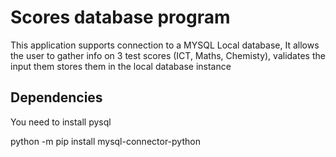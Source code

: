 # Scores database program

This application supports connection to a MYSQL Local database,
It allows the user to gather info on 3 test scores (ICT, Maths, Chemisty),
validates the input them stores them in the local database instance


## Dependencies

You need to install pysql

python -m pip install mysql-connector-python